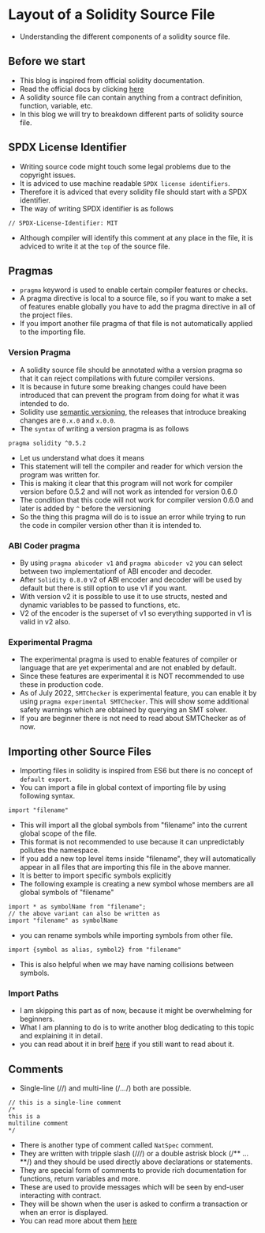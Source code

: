 # Layout of a Solidity Source File
- Understanding the different components of a solidity source file.
## Before we start
- This blog is inspired from official solidity documentation.
- Read the official docs by clicking [here](https://docs.soliditylang.org/en/v0.8.15/layout-of-source-files.html)
- A solidity source file can contain anything from a contract definition, function, variable, etc.
- In this blog we will try to breakdown different parts of solidity source file.

## SPDX License Identifier 
- Writing source code might touch some legal problems due to the copyright issues.
- It is adviced to use machine readable `SPDX license identifiers`.
- Therefore it is adviced that every solidity file should start with a SPDX identifier.
- The way of writing SPDX identifier is as follows
```
// SPDX-License-Identifier: MIT
```
- Although compiler will identify this comment at any place in the file, it is adviced to write it at the `top` of the source file.

## Pragmas
- `pragma` keyword is used to enable certain compiler features or checks.
- A pragma directive is local to a source file, so if you want to make a set of features enable globally you have to add the pragma directive in all of the project files.
- If you import another file pragma of that file is not automatically applied to the importing file.

### Version Pragma
- A solidity source file should be annotated witha a version pragma so that it can reject compilations with future compiler versions.
- It is because in future some breaking changes could have been introduced that can prevent the program from doing for what it was intended to do.
- Solidity use [semantic versioning](https://semver.org/), the releases that introduce breaking changes are `0.x.0` and `x.0.0`.
- The `syntax` of writing a version pragma is as follows
```
pragma solidity ^0.5.2
```
- Let us understand what does it means
- This statement will tell the compiler and reader for which version the program was written for.
- This is making it clear that this program will not work for compiler version before 0.5.2 and will not work as intended for version 0.6.0
- The condition that this code will not work for compiler version 0.6.0 and later is added by `^` before the versioning
- So the thing this pragma will do is to issue an error while trying to run the code in compiler version other than it is intended to.

### ABI Coder pragma
- By using `pragma abicoder v1` and `pragma abicoder v2` you can select between two implementationf of ABI encoder and decoder.
- After `Solidity 0.8.0` v2 of ABI encoder and decoder will be used by default but there is still option to use v1 if you want.
- With version v2 it is possible to use it to use structs, nested and dynamic variables to be passed to functions, etc.
- V2 of the encoder is the superset of v1 so everything supported in v1 is valid in v2 also.

### Experimental Pragma
- The experimental pragma is used to enable features of compiler or language that are yet experimental and are not enabled by default.
- Since these features are experimental it is NOT recommended to use these in production code.
- As of July 2022, `SMTChecker` is experimental feature, you can enable it by using `pragma experimental SMTChecker`. This will show some additional safety warnings which are obtained by querying an SMT solver.
- If you are beginner there is not need to read about SMTChecker as of now.

## Importing other Source Files
- Importing files in solidity is inspired from ES6 but there is no concept of `default export`.
- You can import a file in global context of importing file by using following syntax.
```
import "filename"
```
- This will import all the global symbols from "filename" into the current global scope of the file.
- This format is not recommended to use because it can unpredictably pollutes the namespace.
- If you add a new top level items inside "filename", they will automatically appear in all files that are importing this file in the above manner.
- It is better to import specific symbols explicitly
- The following example is creating a new symbol whose members are all global symbols of "filename"
```
import * as symbolName from "filename";
// the above variant can also be written as
import "filename" as symbolName
```
- you can rename symbols while importing symbols from other file.
```
import {symbol as alias, symbol2} from "filename"
```
- This is also helpful when we may have naming collisions between symbols.

### Import Paths
- I am skipping this part as of now, because it might be overwhelming for beginners.
- What I am planning to do is to write another blog dedicating to this topic and explaining it in detail.
- you can read about it in breif [here](https://docs.soliditylang.org/en/v0.8.15/layout-of-source-files.html) if you still want to read about it.

## Comments
- Single-line (//) and multi-line (/*...*/) both are possible.
```
// this is a single-line comment
/*
this is a
multiline comment
*/
``` 
- There is another type of comment called `NatSpec` comment.
- They are written with tripple slash (///) or a double astrisk block (/** ... **/) and they should be used directly above declarations or statements.
- They are special form of comments to provide rich documentation for functions, return variables and more.
- These are used to provide messages which will be seen by end-user interacting with contract.
- They will be shown when the user is asked to confirm a transaction or when an error is displayed.
- You can read more about them [here](https://docs.soliditylang.org/en/v0.8.15/natspec-format.html#natspec)